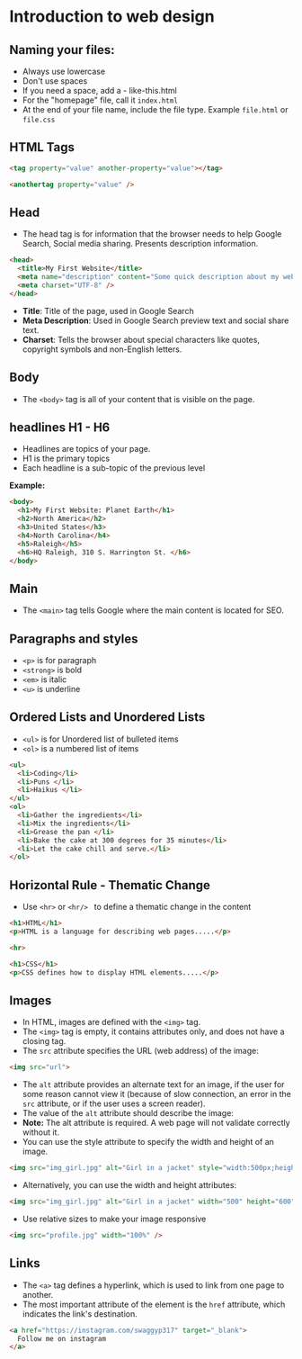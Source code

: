 # Introduction to web design

##  Naming your files:
- Always use lowercase
- Don't use spaces
- If you need a space, add a - like-this.html
- For the "homepage" file, call it `index.html`
- At the end of your file name, include the file type. Example `file.html` or `file.css`

## HTML Tags
```HTML
<tag property="value" another-property="value"></tag>

<anothertag property="value" />
```

## Head
- The head tag is for information that the browser needs to help Google Search, Social media sharing.  Presents description information.

```HTML
<head>
  <title>My First Website</title>
  <meta name="description" content="Some quick description about my website. 150-160 characters long" />
  <meta charset="UTF-8" />
</head>
```

- **Title**: Title of the page, used in Google Search
- **Meta Description**: Used in Google Search preview text and social share text.
- __Charset__: Tells the browser about special characters like quotes, copyright symbols and non-English letters.    

## Body
- The `<body>` tag is all of your content that is visible on the page.

## headlines H1 - H6
- Headlines are topics of your page.
- H1 is the primary topics
- Each headline is a sub-topic of the previous level

**Example:**
```HTML
<body>
  <h1>My First Website: Planet Earth</h1>
  <h2>North America</h2>
  <h3>United States</h3>
  <h4>North Carolina</h4>
  <h5>Raleigh</h5>
  <h6>HQ Raleigh, 310 S. Harrington St. </h6>
</body>
```

## Main
- The `<main>` tag tells Google where the main content is located for SEO.  

## Paragraphs and styles
- `<p>` is for paragraph
- `<strong>` is bold
- `<em>` is italic
- `<u>` is underline

## Ordered Lists and Unordered Lists
- `<ul>` is for Unordered list of bulleted items
- `<ol>` is a numbered list of items

```HTML
<ul>
  <li>Coding</li>
  <li>Puns </li>
  <li>Haikus </li>
</ul>
<ol>
  <li>Gather the ingredients</li>
  <li>Mix the ingredients</li>
  <li>Grease the pan </li>
  <li>Bake the cake at 300 degrees for 35 minutes</li>
  <li>Let the cake chill and serve.</li>
</ol>
```

## Horizontal Rule - Thematic Change
- Use `<hr>` or `<hr/> ` to define a thematic change in the content

```HTML
<h1>HTML</h1>
<p>HTML is a language for describing web pages.....</p>

<hr>

<h1>CSS</h1>
<p>CSS defines how to display HTML elements.....</p>
```

## Images
- In HTML, images are defined with the `<img>` tag.
- The `<img>` tag is empty, it contains attributes only, and does not have a closing tag.
- The `src` attribute specifies the URL (web address) of the image:

```HTML
<img src="url">
```
- The `alt` attribute provides an alternate text for an image, if the user for some reason cannot view it (because of slow connection, an error in the `src` attribute, or if the user uses a screen reader).
- The value of the `alt` attribute should describe the image:
- __Note:__ The alt attribute is required. A web page will not validate correctly without it.
- You can use the style attribute to specify the width and height of an image.

```html
<img src="img_girl.jpg" alt="Girl in a jacket" style="width:500px;height:600px;">
```
- Alternatively, you can use the width and height attributes:

```HTML
<img src="img_girl.jpg" alt="Girl in a jacket" width="500" height="600">
```

- Use relative sizes to make your image responsive

```HTML
<img src="profile.jpg" width="100%" />
```

## Links
- The `<a>` tag defines a hyperlink, which is used to link from one page to another.
- The most important attribute of the <a> element is the `href` attribute, which indicates the link's destination.

```HTML
<a href="https://instagram.com/swaggyp317" target="_blank">
  Follow me on instagram
</a>
```
